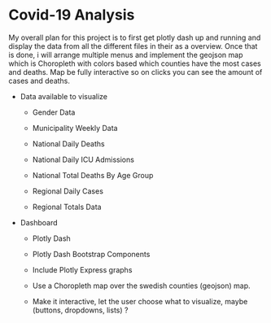 # Covid-19 Analysis

My overall plan for this project is to first get plotly dash up and running and display the data from all the different files in their as a overview. Once that is done, i will arrange multiple menus and implement the geojson map which is Choropleth with colors based which counties have the most cases and deaths. Map be fully interactive so on clicks you can see the amount of cases and deaths. 

* Data available to visualize 
  
  * Gender Data
  
  * Municipality Weekly Data
  
  * National Daily Deaths
  
  * National Daily ICU Admissions
  
  * National Total Deaths By Age Group
  
  * Regional Daily Cases
  
  * Regional Totals Data

* Dashboard
  
  * Plotly Dash
  
  * Plotly Dash Bootstrap Components
  
  * Include Plotly Express graphs
  
  * Use a Choropleth map over the swedish counties (geojson) map.
  
  * Make it interactive, let the user choose what to visualize, maybe (buttons, dropdowns, lists) ?
